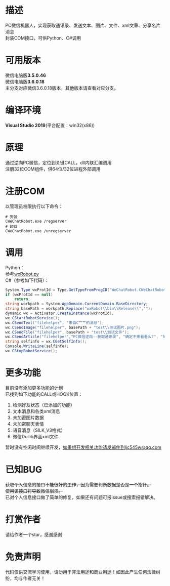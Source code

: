 # 描述
PC微信机器人，实现获取通讯录、发送文本、图片、文件、xml文章、分享名片消息  
封装COM接口，可供Python、C#调用
# 可用版本
微信电脑版**3.5.0.46**  
微信电脑版**3.6.0.18**  
主分支对应微信3.6.0.18版本，其他版本请查看对应分支。    
# 编译环境
**Visual Studio 2019**(平台配置：win32(x86))
# 原理
通过逆向PC微信，定位到关键CALL，dll内联汇编调用  
注册32位COM组件，供64位/32位进程外部调用  
# 注册COM
以管理员权限执行以下命令：  
```shell
# 安装
CWeChatRobot.exe /regserver
# 卸载
CWeChatRobot.exe /unregserver
```
# 调用
Python：  
参考[wxRobot.py](/ljc545w/ComWeChatRobot/blob/master/wxRobot.py)  
C#（参考如下代码）：  
```csharp
System.Type wxProtId = Type.GetTypeFromProgID("WeChatRobot.CWeChatRobot");
if (wxProtId == null)
    return;
string workpath = System.AppDomain.CurrentDomain.BaseDirectory;
string basePath = workpath.Replace("wxRobot\\bin\\Release\\","");
dynamic wx = Activator.CreateInstance(wxProtId);
wx.CStartRobotService();
wx.CSendText("filehelper", "来自C艹艹的消息");
wx.CSendImage("filehelper", basePath + "test\\测试图片.png");
wx.CSendFile("filehelper", basePath + "test\\测试文件");
wx.CSendArticle("filehelper","PC微信逆向--获取通讯录", "确定不来看看么?", "https://www.ljczero.top/article/2022/3/13/133.html");
string selfinfo = wx.CGetSelfInfo();
Console.WriteLine(selfinfo);
wx.CStopRobotService();
```
# 更多功能
目前没有添加更多功能的计划  
已找到如下功能的CALL或HOOK位置：  
1. 检测好友状态（已添加的功能）  
2. 文本消息和各类xml消息  
3. 未加密图片数据  
4. 未加密聊天表情  
5. 语音消息（SILK_V3格式）  
6. 微信Duilib界面xml文件  

暂时没有空闲时间继续开发，如果想开发相关功能请发邮件到ljc545w@qq.com  
# 已知BUG
~~获取个人信息的接口不能很好的工作，因为需要判断数据是否是一个指针。~~  
~~使用该接口将导致微信崩溃。~~  
已对个人信息接口做了简单的修复，如果还有问题可报issue或搜索报错解决。
# 打赏作者
请给作者一个star，感谢感谢  
# 免责声明
代码仅供交流学习使用，请勿用于非法用途和商业用途！如因此产生任何法律纠纷，均与作者无关！
